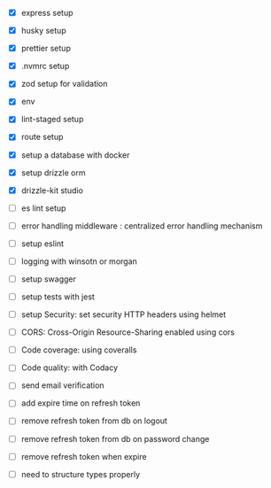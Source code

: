 -   [x] express setup
-   [x] husky setup
-   [x] prettier setup
-   [x] .nvmrc setup
-   [x] zod setup for validation
-   [x] env
-   [x] lint-staged setup
-   [x] route setup

-   [x] setup a database with docker
-   [x] setup drizzle orm
-   [x] drizzle-kit studio
-   [ ] es lint setup
-   [ ] error handling middleware : centralized error handling mechanism
-   [ ] setup eslint
-   [ ] logging with winsotn or morgan
-   [ ] setup swagger
-   [ ] setup tests with jest
-   [ ] setup Security: set security HTTP headers using helmet
-   [ ] CORS: Cross-Origin Resource-Sharing enabled using cors
-   [ ] Code coverage: using coveralls
-   [ ] Code quality: with Codacy

-   [ ] send email verification
-   [ ] add expire time on refresh token
-   [ ] remove refresh token from db on logout
-   [ ] remove refresh token from db on password change
-   [ ] remove refresh token when expire
-   [ ] need to structure types properly
